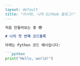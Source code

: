 ```markdown
---
layout: default
title: "어서와, 나의 GitHub 블로그!"
---

처음 만들어보는 중 😎

# 나의 첫 번째 코드블록

아래는 Python 코드 예시입니다:

```python
print("Hello, world!")

